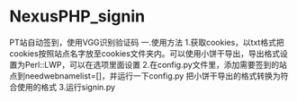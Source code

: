 # NexusPHP_signin
PT站自动签到，使用VGG识别验证码
一.使用方法
  1.获取cookies，以txt格式把cookies按照站点名字放至cookies文件夹内。可以使用小饼干导出，导出格式设置为Perl::LWP，可以在选项里面设置
  2.在config.py文件里，添加需要签到的站点到needwebnamelist=[]，并运行一下config.py 把小饼干导出的格式转换为符合使用的格式
  3.运行signin.py
